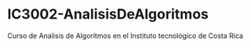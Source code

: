 # IC3002-AnalisisDeAlgoritmos

Curso de Analisis de Algoritmos en el Instituto tecnológico de Costa Rica
